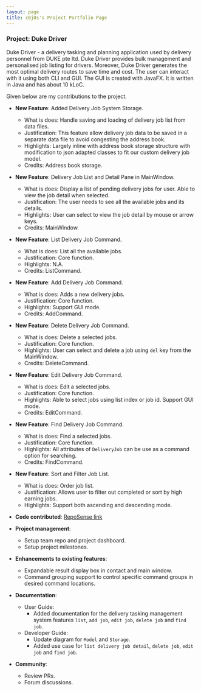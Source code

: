 ```yaml
---
layout: page
title: c0j0s's Project Portfolio Page
---
```


### Project: Duke Driver

Duke Driver - a delivery tasking and planning application used by delivery personnel from DUKE pte ltd. Duke Driver provides bulk management and personalised job listing for drivers. Moreover, Duke Driver generates the most optimal delivery routes to save time and cost. The user can interact with it using both CLI and GUI. The GUI is created with JavaFX. It is written in Java and has about 10 kLoC.

Given below are my contributions to the project.

* **New Feature**: Added Delivery Job System Storage.
    * What is does: Handle saving and loading of delivery job list from data files.
    * Justification: This feature allow delivery job data to be saved in a separate data file to avoid congesting the address book.
    * Highlights: Largely inline with address book storage structure with modification to json adapted classes to fit our custom delivery job model.
    * Credits: Address book storage.

* **New Feature**: Delivery Job List and Detail Pane in MainWindow.
    * What is does: Display a list of pending delivery jobs for user. Able to view the job detail when selected.
    * Justification: The user needs to see all the available jobs and its details.
    * Highlights: User can select to view the job detail by mouse or arrow keys.
    * Credits: MainWindow.

* **New Feature**: List Delivery Job Command.
    * What is does: List all the available jobs.
    * Justification: Core function.
    * Highlights: N.A.
    * Credits: ListCommand.

* **New Feature**: Add Delivery Job Command.
    * What is does: Adds a new delivery jobs.
    * Justification: Core function.
    * Highlights: Support GUI mode.
    * Credits: AddCommand.

* **New Feature**: Delete Delivery Job Command.
    * What is does: Delete a selected jobs.
    * Justification: Core function.
    * Highlights: User can select and delete a job using `del` key from the MainWindow.
    * Credits: DeleteCommand.

* **New Feature**: Edit Delivery Job Command.
    * What is does: Edit a selected jobs.
    * Justification: Core function.
    * Highlights: Able to select jobs using list index or job id. Support GUI mode.
    * Credits: EditCommand.

* **New Feature**: Find Delivery Job Command.
    * What is does: Find a selected jobs.
    * Justification: Core function.
    * Highlights: All attributes of `DeliveryJob` can be use as a command option for searching.
    * Credits: FindCommand.

* **New Feature**: Sort and Filter Job List.
    * What is does: Order job list.
    * Justification: Allows user to filter out completed or sort by high earning jobs.
    * Highlights: Support both ascending and descending mode.

* **Code contributed**: [RepoSense link](https://nus-cs2103-ay2223s2.github.io/tp-dashboard/?search=c0j0s&breakdown=true)

* **Project management**:
  * Setup team repo and project dashboard.
  * Setup project milestones.

* **Enhancements to existing features**:
  * Expandable result display box in contact and main window.
  * Command grouping support to control specific command groups in desired command locations.

* **Documentation**:
  * User Guide:
    * Added documentation for the delivery tasking management system features `list`, `add job`, `edit job`, `delete job` and `find job`.
  * Developer Guide:
    * Update diagram for `Model` and `Storage`.
    * Added use case for `list delivery job detail`, `delete job`, `edit job` and `find job`.

* **Community**:
  * Review PRs.
  * Forum discussions.

